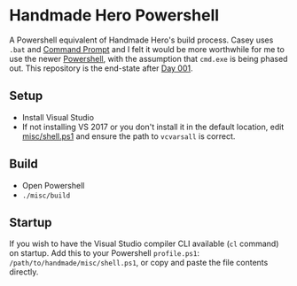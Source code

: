 # Handmade Hero Powershell

A Powershell equivalent of Handmade Hero's build process. Casey uses `.bat` and [Command Prompt](https://en.wikipedia.org/wiki/Cmd.exe) and I felt it would be more worthwhile for me to use the newer [Powershell](https://en.wikipedia.org/wiki/PowerShell), with the assumption that `cmd.exe` is being phased out. This repository is the end-state after [Day 001](https://www.youtube.com/watch?v=Ee3EtYb8d1o).

## Setup

- Install Visual Studio
- If not installing VS 2017 or you don't install it in the default location, edit [misc/shell.ps1](misc/shell.ps1) and ensure the path to `vcvarsall` is correct.

## Build

- Open Powershell
- `./misc/build`

## Startup

If you wish to have the Visual Studio compiler CLI available (`cl` command) on startup. Add this to your Powershell `profile.ps1`: `/path/to/handmade/misc/shell.ps1`, or copy and paste the file contents directly.

